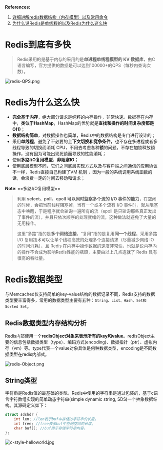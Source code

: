**References:**

1. [详细讲解redis数据结构（内存模型）以及常用命令](https://www.cnblogs.com/hjwublog/p/5639990.html)
2. [为什么说Redis是单线程的以及Redis为什么这么快](https://blog.csdn.net/chenyao1994/article/details/79491337)

# Redis到底有多快

> Redis采用的是基于内存的采用的是**单进程单线程模型的 KV 数据库**，由C语言编写，官方提供的数据是可以达到100000+的QPS（每秒内查询次数）。

![redis-QPS.png](images/redis-QPS.png)

# Redis为什么这么快

- **完全基于内存**，绝大部分请求是纯粹的内存操作，非常快速。数据存在内存中，**类似于HashMap**，HashMap的优势就是**查找和操作的时间复杂度都是O(1)**；
- **数据结构简单**，对数据操作也简单，Redis中的数据结构是专门进行设计的；
- 采用**单线程**，避免了不必要的**上下文切换和竞争条件**，也不存在多进程或者多线程导致的切换而消耗 CPU，不用去考虑各种**锁**的问题，不存在加锁释放锁操作，没有因为可能出现死锁而导致的性能消耗；
- 使用**多路I/O复用模型**，**非阻塞IO**；
- 使用底层模型不同，它们之间底层实现方式以及与客户端之间通信的应用协议不一样，Redis直接自己构建了VM 机制 ，因为一般的系统调用系统函数的话，会浪费一定的时间去移动和请求；

**Note**: ==多路I/O复用模型==

> 利用 **select、poll、epoll 可以同时监察多个流的 I/O 事件的能力**，在空闲的时候，会把当前线程阻塞掉，当有一个或多个流有 I/O 事件时，就从阻塞态中唤醒，于是程序就会轮询一遍所有的流（epoll 是只轮询那些真正发出了事件的流），并且只依次顺序的处理就绪的流，这种做法就避免了大量的无用操作。
>
> 这里“多路”指的是**多个网络连接**，“复用”指的是复用**同一个线程**。采用多路 I/O 复用技术可以让单个线程高效的处理多个连接请求（尽量减少网络 IO 的时间消耗），且 Redis 在内存中操作数据的速度非常快，也就是说内存内的操作不会成为影响Redis性能的瓶颈，主要由以上几点造就了 Redis 具有很高的吞吐量。

# Redis数据类型

与Memcached仅支持简单的key-value结构的数据记录不同，Redis支持的数据类型要丰富得多，常用的数据类型主要有五种：`String、List、Hash、Set和Sorted Set`。

## **Redis数据类型内存结构分析**

Redis内部使用一个**redisObject对象来表示所有的key和value**。redisObject主要的信息包括数据类型（type）、编码方式(encoding)、数据指针（ptr）、虚拟内存（vm）等。type代表一个value对象具体是何种数据类型，encoding是不同数据类型在redis内部式。

![redis-Object.png](images/redis-Object.png)

## **String类型**

字符串是Redis值的最基础的类型。Redis中使用的字符串是通过包装的，基于c语言字符数组实现的简单动态字符串(simple dynamic string, SDS)一个抽象数据结构。其源码定义如下：

```c
struct sdshdr {
    int len; //len表示buf中存储的字符串的长度。
    int free; //free表示buf中空闲空间的长度。
    char buf[]; //buf用于存储字符串内容。
};
```

![c-style-helloworld.jpg](images/c-style-helloworld.jpg)